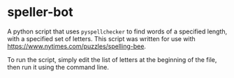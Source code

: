 # speller-bot
A python script that uses `pyspellchecker` to find words of a specified length, with a specified set of letters. This script was written for use with https://www.nytimes.com/puzzles/spelling-bee.

To run the script, simply edit the list of letters at the beginning of the file, then run it using the command line.
